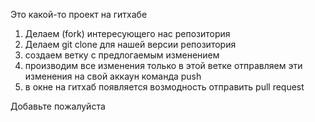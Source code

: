 Это какой-то проект на гитхабе

1. Делаем (fork) интересующего нас репозитория
2. Делаем git clone для нашей версии репозитория
3. создаем ветку с предлогаемым изменением
4. производим все изменения только  в этой ветке
отправляем эти изменения на свой аккаун команда push
5. в окне на гитхаб появляется возмодность отправить pull request

Добавьте пожалуйста
